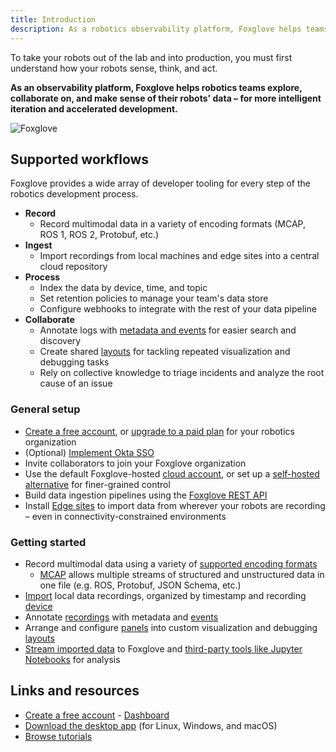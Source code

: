 ```yaml
---
title: Introduction
description: As a robotics observability platform, Foxglove helps teams explore, collaborate on, and ultimately make sense of their data more efficiently.
---
```


To take your robots out of the lab and into production, you must first understand how your robots sense, think, and act.

**As an observability platform, Foxglove helps robotics teams explore, collaborate on, and make sense of their robots' data – for more intelligent iteration and accelerated development.**

![Foxglove](/img/docs/introduction/hero.png)

## Supported workflows

Foxglove provides a wide array of developer tooling for every step of the robotics development process.

- **Record**
  - Record multimodal data in a variety of encoding formats (MCAP, ROS 1, ROS 2, Protobuf, etc.)
- **Ingest**
  - Import recordings from local machines and edge sites into a central cloud repository
- **Process**
  - Index the data by device, time, and topic
  - Set retention policies to manage your team's data store
  - Configure webhooks to integrate with the rest of your data pipeline
- **Collaborate**
  - Annotate logs with [metadata and events](/docs/events) for easier search and discovery
  - Create shared [layouts](/docs/visualization/layouts) for tackling repeated visualization and debugging tasks
  - Rely on collective knowledge to triage incidents and analyze the root cause of an issue

### General setup

- [Create a free account](/docs/organization-setup/account), or [upgrade to a paid plan](https://foxglove.dev/pricing) for your robotics organization
- (Optional) [Implement Okta SSO](/docs/organization-setup/okta-sso)
- Invite collaborators to join your Foxglove organization
- Use the default Foxglove-hosted [cloud account](/docs/primary-sites/introduction), or set up a [self-hosted alternative](/docs/primary-sites/self-hosting/installation) for finer-grained control
- Build data ingestion pipelines using the [Foxglove REST API](/api)
- Install [Edge sites](/docs/edge-sites/installation) to import data from wherever your robots are recording – even in connectivity-constrained environments

### Getting started

- Record multimodal data using a variety of [supported encoding formats](/docs/connecting-to-data/local-data#supported-formats)
  - [MCAP](https://mcap.dev) allows multiple streams of structured and unstructured data in one file (e.g. ROS, Protobuf, JSON Schema, etc.)
- [Import](/docs/importing-data) local data recordings, organized by timestamp and recording [device](/docs/devices)
- Annotate [recordings](/docs/recordings) with metadata and [events](/docs/events)
- Arrange and configure [panels](/docs/visualization/panels/introduction) into custom visualization and debugging [layouts](/docs/visualization/layouts)
- [Stream imported data](/connecting-to-data/imported-data) to Foxglove and [third-party tools like Jupyter Notebooks](/docs/integrations/jupyter-notebooks) for analysis

## Links and resources

- [Create a free account](https://console.foxglove.dev/) - [Dashboard](https://console.foxglove.dev/dashboard)
- [Download the desktop app](https://foxglove.dev/download) (for Linux, Windows, and macOS)
- [Browse tutorials](https://foxglove.dev/tutorials)

